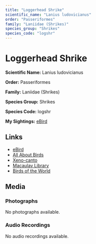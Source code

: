 ```yaml
---
title: "Loggerhead Shrike"
scientific_name: "Lanius ludovicianus"
order: "Passeriformes"
family: "Laniidae (Shrikes)"
species_group: "Shrikes"
species_code: "logshr"
---
```


# Loggerhead Shrike

**Scientific Name:** Lanius ludovicianus

**Order:** Passeriformes

**Family:** Laniidae (Shrikes)

**Species Group:** Shrikes

**Species Code:** logshr

**My Sightings:** [eBird](https://ebird.org/lifelist?r=world&time=life&spp=logshr)

## Links
* [eBird](https://ebird.org/species/logshr) 
* [All About Birds](https://www.allaboutbirds.org/guide/logshr) 
* [Xeno-canto](https://www.xeno-canto.org/species/lanius-ludovicianus) 
* [Macaulay Library](https://search.macaulaylibrary.org/catalog?taxonCode=logshr&sort=rating_rank_desc)
* [Birds of the World](https://birdsoftheworld.org/bow/species/logshr)

## Media
### Photographs
No photographs available.

### Audio Recordings
No audio recordings available.
